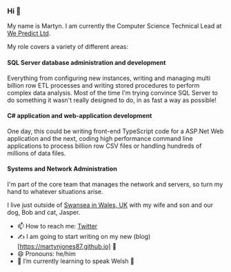 ### Hi 👋

My name is Martyn. I am currently the Computer Science Technical Lead at [We Predict Ltd](https://www.wepredict.com).

My role covers a variety of different areas:

#### SQL Server database administration and development

Everything from configuring new instances, writing and managing multi billion row ETL processes and writing stored procedures to perform complex data analysis. Most of the time I'm trying convince SQL Server to do something it wasn't really designed to do, in as fast a way as possible!

#### C# application and web-application development

One day, this could be writing front-end TypeScript code for a ASP.Net Web application and the next, coding high performance command line applications to process billion row CSV files or handling hundreds of millions of data files.

#### Systems and Network Administration

I'm part of the core team that manages the network and servers, so turn my hand to whatever situations arise.

I live just outside of [Swansea in Wales, UK](https://www.google.com/maps/place/Swansea/@51.6255141,-3.9655064,14z/data=!3m1!4b1!4m5!3m4!1s0x486e45555a4e97b1:0x3d77128e2fe7cb74!8m2!3d51.62144!4d-3.943646) with my wife and son and our dog, Bob and cat, Jasper.

- 📫 How to reach me: [Twitter](https://www.twitter.com/thurboman)
- ✍️ I am going to start writing on my new (blog)[https://martynjones87.github.io] 🤞
- 😄 Pronouns: he/him
- 🌱 I’m currently learning to speak Welsh 🏴󠁧󠁢󠁷󠁬󠁳󠁿

<!--
**MartynJones87/MartynJones87** is a ✨ _special_ ✨ repository because its `README.md` (this file) appears on your GitHub profile.

Here are some ideas to get you started:

- 🔭 I’m currently working on ...
- 🌱 I’m currently learning ...
- 👯 I’m looking to collaborate on ...
- 🤔 I’m looking for help with ...
- 💬 Ask me about ...
- 📫 How to reach me: [Twitter](https://www.twitter.com/thurboman)
- 😄 Pronouns: he/him
- ⚡ Fun fact: ...
-->
